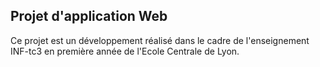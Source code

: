 ## Projet d'application Web

Ce projet est un développement réalisé dans le cadre de l'enseignement INF-tc3 en première année de  l'Ecole Centrale de Lyon.